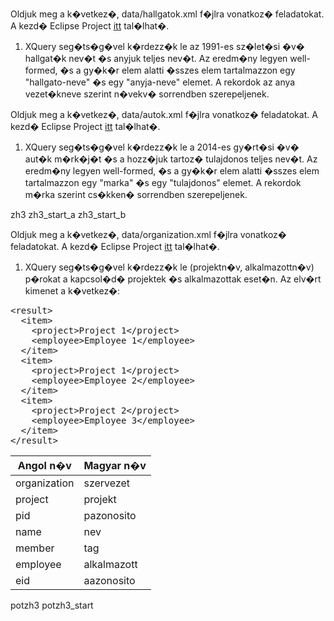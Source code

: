 <p>Oldjuk meg a k�vetkez�, data/hallgatok.xml f�jlra vonatkoz� feladatokat. A kezd� Eclipse Project <a href="<?php echo getLink('xml/zh3_start_a.zip'); ?>">itt</a> tal�lhat�.</p>
  
  <ol>
    <li>XQuery seg�ts�g�vel k�rdezz�k le az 1991-es sz�let�si �v� hallgat�k nev�t �s anyjuk teljes nev�t. Az eredm�ny legyen well-formed, �s a gy�k�r elem alatti �sszes elem tartalmazzon egy "hallgato-neve" �s egy "anyja-neve" elemet. A rekordok az anya vezet�kneve szerint n�vekv� sorrendben szerepeljenek.</li>
  </ol>

  <p>Oldjuk meg a k�vetkez�, data/autok.xml f�jlra vonatkoz� feladatokat. A kezd� Eclipse Project <a href="<?php echo getLink('xml/zh3_start_b.zip'); ?>">itt</a> tal�lhat�.</p>
  
  <ol>
    <li>XQuery seg�ts�g�vel k�rdezz�k le a 2014-es gy�rt�si �v� aut�k m�rk�j�t �s a hozz�juk tartoz� tulajdonos teljes nev�t. Az eredm�ny legyen well-formed, �s a gy�k�r elem alatti �sszes elem tartalmazzon egy "marka" �s egy "tulajdonos" elemet. A rekordok m�rka szerint cs�kken� sorrendben szerepeljenek.</li>
  </ol>

  zh3
  zh3_start_a
  zh3_start_b

  <p>Oldjuk meg a k�vetkez�, data/organization.xml f�jlra vonatkoz� feladatokat. A kezd� Eclipse Project <a href="<?php echo getLink('xml/potzh3_start.zip'); ?>">itt</a> tal�lhat�.</p>
  
  <ol>
    <li>XQuery seg�ts�g�vel k�rdezz�k le (projektn�v, alkalmazottn�v) p�rokat a kapcsol�d� projektek �s alkalmazottak eset�n. Az elv�rt kimenet a k�vetkez�:</li>
  </ol>
  
  <pre class="prettyprint" data-label="XML">&lt;result&gt;
  &lt;item&gt;
    &lt;project&gt;Project 1&lt;/project&gt;
    &lt;employee&gt;Employee 1&lt;/employee&gt;
  &lt;/item&gt;
  &lt;item&gt;
    &lt;project&gt;Project 1&lt;/project&gt;
    &lt;employee&gt;Employee 2&lt;/employee&gt;
  &lt;/item&gt;
  &lt;item&gt;
    &lt;project&gt;Project 2&lt;/project&gt;
    &lt;employee&gt;Employee 3&lt;/employee&gt;
  &lt;/item&gt;
&lt;/result&gt;</pre>
  
  <table class="table table-striped table-hover">
    <thead>
	  <tr>
	    <th>Angol n�v</th>
		<th>Magyar n�v</th>
	  </tr>
	</thead>
	<tbody>
	  <tr>
	    <td>organization</td>
		<td>szervezet</td>
	  </tr>
	  <tr>
	    <td>project</td>
		<td>projekt</td>
	  </tr>
	  <tr>
	    <td>pid</td>
		<td>pazonosito</td>
	  </tr>
	  <tr>
	    <td>name</td>
		<td>nev</td>
	  </tr>
	  <tr>
	    <td>member</td>
		<td>tag</td>
	  </tr>
	  <tr>
	    <td>employee</td>
		<td>alkalmazott</td>
	  </tr>
	  <tr>
	    <td>eid</td>
		<td>aazonosito</td>
	  </tr>
	</tbody>
  </table>

potzh3
potzh3_start
